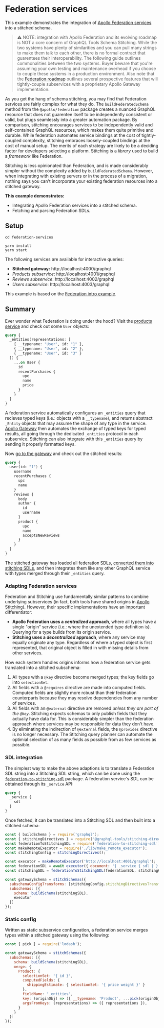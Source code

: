 # Federation services

This example demonstrates the integration of [Apollo Federation services](https://www.apollographql.com/docs/federation/implementing-services/) into a stitched schema.

> ⚠️ NOTE: integration with Apollo Federation and its evolving roadmap is NOT a core concern of GraphQL Tools Schema Stitching. While the two systems have plenty of similarities and you can pull many strings to make them talk to each other, there is no formal contract that guarentees their interoperability. The following guide outlines commonalities between the two systems. Buyer beware that you're assuming your own testing and maintenance overhead if you choose to couple these systems in a production environment. Also note that the [Federation roadmap](https://www.youtube.com/watch?v=MvHzOwdLb_o) outlines several prospective features that will tightly-couple subservices with a proprietary Apollo Gateway implementation.

As you get the hang of schema stitching, you may find that Federation services are fairly complex for what they do. The `buildFederatedSchema` method from the `@apollo/federation` package creates a nuanced GraphQL resource that does not guarentee itself to be independently consistent or valid, but plugs seamlessly into a greater automation package. By comparison, stitching encourages services to be independently valid and self-contained GraphQL resources, which makes them quite primitive and durable. While federation automates service bindings at the cost of tightly-coupled complexity, stitching embraces loosely-coupled bindings at the cost of manual setup. The merits of each strategy are likely to be a deciding factor for developers selecting a platform. Stitching is a _library_ used to build a _framework_ like Federation.

Stitching is less opinionated than Federation, and is made considerably simpler without the complexity added by `buildFederatedSchema`. However, when integrating with existing servers or in the process of a migration, nothing says you can't incorporate your existing federation resources into a stitched gateway.

**This example demonstrates:**

- Integrating Apollo Federation services into a stitched schema.
- Fetching and parsing Federation SDLs.

## Setup

```shell
cd federation-services

yarn install
yarn start
```

The following services are available for interactive queries:

- **Stitched gateway:** http://localhost:4000/graphql
- _Products subservice_: http://localhost:4001/graphql
- _Reviews subservice_: http://localhost:4002/graphql
- _Users subservice_: http://localhost:4003/graphql

This example is based on the [Federation intro example](https://www.apollographql.com/docs/federation/#concern-based-separation).

## Summary

Ever wonder what Federation is doing under the hood? Visit the [products service](http://localhost:4001/graphql) and check out some `User` objects:

```graphql
query {
  _entities(representations: [
    { __typename: "User", id: "1" },
    { __typename: "User", id: "2" },
    { __typename: "User", id: "3" }
  ]) {
    ...on User {
      id
      recentPurchases {
        upc
        name
        price
      }
    }
  }
}
```

A federation service automatically configures an `_entities` query that recieves typed keys (i.e.: objects with a `__typename`), and returns abstract `_Entity` objects that may assume the shape of any type in the service. [Apollo Gateway](https://www.npmjs.com/package/@apollo/gateway) then automates the exchange of typed keys for typed results, all going through the dedicated `_entities` protocol in each subservice. Stitching can also integrate with this `_entities` query by sending it properly formatted keys.

Now [go to the gateway](http://localhost:4001/graphql) and check out the stitched results:

```graphql
query {
  user(id: "1") {
    username
    recentPurchases {
      upc
      name
    }
    reviews {
      body
      author {
        id
        username
      }
      product {
        upc
        name
        acceptsNewReviews
      }
    }
  }
}
```

The stitched gateway has loaded all federation SDLs, [converted them into stitching SDLs](https://github.com/gmac/federation-to-stitching-sdl), and then integrates them like any other GraphQL service with types merged through their `_entities` query.

### Adapting Federation services

Federation and Stitching use fundamentally similar patterns to combine underlying subservices (in fact, both tools have shared origins in [Apollo Stitching](https://www.apollographql.com/docs/federation/migrating-from-stitching/)). However, their specific implementations have an important differentiator:

- **Apollo Federation uses a _centralized_ approach**, where all types have a single "origin" service (i.e.: where the unextended type definition is). Querying for a type builds from its origin service.
- **Stitching uses a _decentralized_ approach**, where any service may equally originate any type. Regardless of where a typed object is first represented, that original object is filled in with missing details from other services.

How each system handles origins informs how a federation service gets translated into a stitched subschema:

1. All types with a `@key` directive become merged types; the key fields go into `selectionSet`.
1. All fields with a `@requires` directive are made into computed fields. Computed fields are slightly more robust than their federation counterparts because they may resolve dependencies from any number of services.
1. All fields with an `@external` directive are removed _unless they are part of the `@key`_. Stitching expects schemas to only publish fields that they actually have data for. This is considerably simpler than the federation approach where services may be responsible for data they don't have.
1. By eliminating the indirection of `@external` fields, the `@provides` directive is no longer necessary. The Stitching query planner can automate the optimial selection of as many fields as possible from as few services as possible.

### SDL integration

The simplest way to make the above adaptions is to translate a Federation SDL string into a Stitching SDL string, which can be done using the [`federation-to-stitching-sdl`](https://github.com/gmac/federation-to-stitching-sdl) package. A federation service's SDL can be obtained through its `_service` API:

```graphql
query {
  _service {
    sdl
  }
}
```

Once fetched, it can be translated into a Stitching SDL and then built into a stitched schema:

```js
const { buildSchema } = require('graphql');
const { stitchingDirectives } = require('@graphql-tools/stitching-directives');
const federationToStitchingSDL = require('federation-to-stitching-sdl');
const makeRemoteExecutor = require('./lib/make_remote_executor');
const stitchingConfig = stitchingDirectives();

const executor = makeRemoteExecutor('http://localhost:4001/graphql');
const federationSDL = await executor({ document: '{ _service { sdl } }' });
const stitchingSDL = federationToStitchingSDL(federationSDL, stitchingConfig);

const gatewaySchema = stitchSchemas({
  subschemaConfigTransforms: [stitchingConfig.stitchingDirectivesTransformer],
  subschemas: [{
    schema: buildSchema(stitchingSDL),
    executor
  }]
});
```

### Static config

Written as static subservice configuration, a federation service merges types within a stitched gateway using the following:

```js
const { pick } = require('lodash');

const gatewaySchema = stitchSchemas({
  subschemas: [{
    schema: buildSchema(stitchingSDL),
    merge: {
      Product: {
        selectionSet: '{ id }',
        computedFields: {
          shippingEstimate: { selectionSet: '{ price weight }' }
        },
        fieldName: '_entities',
        key: (originObj) => ({ __typename: 'Product', ...pick(originObj, ['id', 'price', 'weight']) }),
        argsFromKeys: (representations) => ({ representations }),
      }
    }
  }]
});
```
